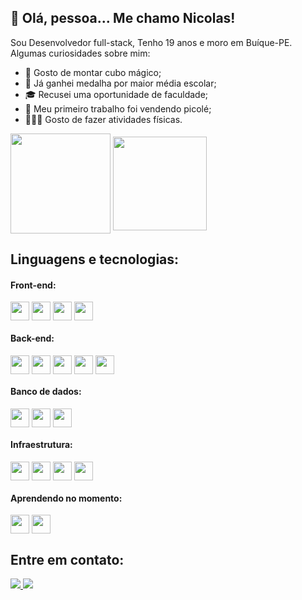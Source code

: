## 👋 Olá, pessoa... Me chamo Nicolas!

Sou Desenvolvedor full-stack, Tenho 19 anos e moro em Buíque-PE. Algumas curiosidades sobre mim:
* 🎲 Gosto de montar cubo mágico;
* 🥇 Já ganhei medalha por maior média escolar;
* 🎓 Recusei uma oportunidade de faculdade;
* 🍧 Meu primeiro trabalho foi vendendo picolé;
* 🏃🏻‍♂️ Gosto de fazer atividades físicas.

<div>
  <img align=center height=160em src="https://github-readme-stats.vercel.app/api?username=Nicoladla&show_icons=true&theme=merko"/>
  <img align=center height=150em src="https://github-readme-stats.vercel.app/api/top-langs/?username=Nicoladla&layout=compact&theme=merko"/>
</div>
  
##

## Linguagens e tecnologias:

#### Front-end:
<div>
  <img align=center height="30" wight="40" src="https://img.shields.io/badge/HTML5-E34F26?style=for-the-badge&logo=html5&logoColor=white" />
  <img align=center height="30" wight="40" src="https://img.shields.io/badge/CSS3-1572B6?style=for-the-badge&logo=css3&logoColor=white" />
  <img align=center height="30" wight="40" src="https://img.shields.io/badge/JavaScript-323330?style=for-the-badge&logo=javascript&logoColor=F7DF1E" />
  <img align=center height="30" wight="40" src="https://img.shields.io/badge/React-20232A?style=for-the-badge&logo=react&logoColor=61DAFB" />
 </div>

#### Back-end:
<div>
  <img align=center height="30" wight="40" src="https://img.shields.io/badge/Node.js-43853D?style=for-the-badge&logo=node.js&logoColor=white" />
  <img align=center height="30" wight="40" src="https://img.shields.io/badge/Express.js-404D59?style=for-the-badge" />
  <img align=center height="30" wight="40" src="https://img.shields.io/badge/TypeScript-007ACC?style=for-the-badge&logo=typescript&logoColor=white" />
  <img align=center height="30" wight="40" src="https://img.shields.io/badge/Prisma-3982CE?style=for-the-badge&logo=Prisma&logoColor=white" />
  <img align=center height="30" wight="40" src="https://img.shields.io/badge/Jest-323330?style=for-the-badge&logo=Jest&logoColor=white" />
</div>  

#### Banco de dados:
<div>
  <img align=center height="30" wight="40" src="https://img.shields.io/badge/MongoDB-4EA94B?style=for-the-badge&logo=mongodb&logoColor=white" />
  <img align=center height="30" wight="40" src="https://img.shields.io/badge/PostgreSQL-316192?style=for-the-badge&logo=postgresql&logoColor=white" />
  <img align=center height="30" wight="40" src="https://img.shields.io/badge/redis-%23DD0031.svg?&style=for-the-badge&logo=redis&logoColor=white" />
</div>  

#### Infraestrutura:
<div>
  <img align=center height="30" wight="40" src="https://img.shields.io/badge/Docker-2CA5E0?style=for-the-badge&logo=docker&logoColor=white" />
  <img align=center height="30" wight="40" src="https://img.shields.io/badge/Amazon_AWS-232F3E?style=for-the-badge&logo=amazon-aws&logoColor=white" />
  <img align=center height="30" wight="40" src="https://img.shields.io/badge/GitHub_Actions-2088FF?style=for-the-badge&logo=github-actions&logoColor=white" />
  <img align=center height="30" wight="40" src="https://img.shields.io/badge/Vercel-000000?style=for-the-badge&logo=vercel&logoColor=white" />
</div>

#### Aprendendo no momento:
<div>
  <img align=center height="30" wight="40" src="https://img.shields.io/badge/nestjs-E0234E?style=for-the-badge&logo=nestjs&logoColor=white" />
  <img align=center height="30" wight="40" src="https://img.shields.io/badge/next.js-000000?style=for-the-badge&logo=nextdotjs&logoColor=white" /> 
</div>

## Entre em contato:
<div>
  <a href="mailto:nicolasaraujo04@gmail.com">
    <img src="https://img.shields.io/badge/Gmail-D14836?style=for-the-badge&logo=gmail&logoColor=white">
  </a>

  <a href="https://www.linkedin.com/in/nicoladla/">
    <img src="https://img.shields.io/badge/LinkedIn-0077B5?style=for-the-badge&logo=linkedin&logoColor=white">
  </a>
</div>
